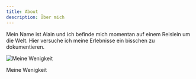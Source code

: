 ```yaml
---
title: About
description: Über mich
---
```


Mein Name ist Alain und ich befinde mich momentan auf einem Reislein um die Welt. Hier versuche ich meine Erlebnisse
ein bisschen zu dokumentieren.

![Meine Wenigkeit](/content/pics/me.jpg)
<figcaption>Meine Wenigkeit</figcaption>